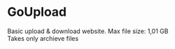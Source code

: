 # GoUpload

Basic upload & download website. 
Max file size: 1,01 GB
<br>
Takes only archieve files
